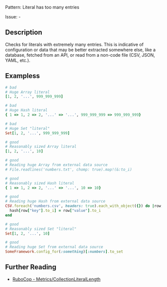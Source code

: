 Pattern: Literal has too many entries

Issue: -

## Description

Checks for literals with extremely many entries. This is indicative of configuration or data that may be better extracted somewhere else, like a database, fetched from an API, or read from a non-code file (CSV, JSON, YAML, etc.).

## Exampless

```ruby
# bad
# Huge Array literal
[1, 2, '...', 999_999_999]

# bad
# Huge Hash literal
{ 1 => 1, 2 => 2, '...' => '...', 999_999_999 => 999_999_999}

# bad
# Huge Set "literal"
Set[1, 2, '...', 999_999_999]

# good
# Reasonably sized Array literal
[1, 2, '...', 10]

# good
# Reading huge Array from external data source
# File.readlines('numbers.txt', chomp: true).map!(&:to_i)

# good
# Reasonably sized Hash literal
{ 1 => 1, 2 => 2, '...' => '...', 10 => 10}

# good
# Reading huge Hash from external data source
CSV.foreach('numbers.csv', headers: true).each_with_object({}) do |row, hash|
  hash[row["key"].to_i] = row["value"].to_i
end

# good
# Reasonably sized Set "literal"
Set[1, 2, '...', 10]

# good
# Reading huge Set from external data source
SomeFramework.config_for(:something)[:numbers].to_set                           # 7 complexity points
```

## Further Reading

* [RuboCop - Metrics/CollectionLiteralLength](https://docs.rubocop.org/rubocop/cops_metrics.html#metricscollectionliterallength)
